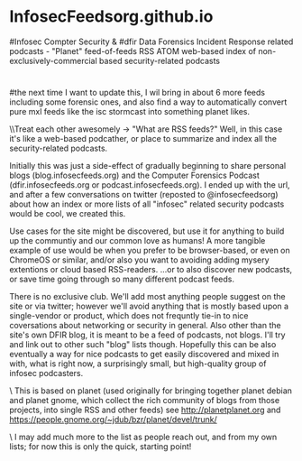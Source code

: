 # InfosecFeedsorg.github.io
#Infosec Compter Security & #dfir Data Forensics Incident Response related podcasts - "Planet" feed-of-feeds RSS ATOM web-based index of non-exclusively-commercial based security-related podcasts

#
#

#the next time I want to update this, I wil bring in about 6 more feeds including some forensic ones, and also find a way to automatically convert pure mxl feeds like the isc stormcast into something planet likes.

\\\Treat each other awesomely -> "What are RSS feeds?"  Well, in this case it's like a web-based podcather, or place to summarize and index all the security-related podcasts.  

Initially this was just a side-effect of gradually beginning to share personal blogs (blog.infosecfeeds.org) and the Computer Forensics Podcast (dfir.infosecfeeds.org or podcast.infosecfeeds.org).  I ended up with the url, and after a few conversations on twitter (reposted to  @infosecfeedsorg) about how an index or more lists of all "infosec" related security podcasts would be cool, we created this.

Use cases for the site might be discovered, but use it for anything to build up the communtiy and our common love as humans!  A more tangible example of use would be when you prefer to be browser-based, or even on ChromeOS or similar, and/or also you want to avoiding adding mysery extentions or cloud based RSS-readers. ...or to also discover new podcasts, or save time going through so many different podcast feeds. 

There is no exclusive club.  We'll add most anything people suggest on the site or via twitter; however we'll avoid anything that is mostly based upon a single-vendor or product, which does not frequntly tie-in to nice coversations about networking or security in general. Also other than the site's own DFIR blog, it is meant to be a feed of podcasts, not blogs.  I'll try and link out to other such "blog" lists though. Hopefully this can be also eventually a way for nice podcasts to get easily discovered and mixed in with, what is right now, a surprisingly small, but high-quality group of infosec podcasters.  

\\ This is based on planet (used originally for bringing together planet debian and planet gnome, which collect the rich community of blogs from those projects, into single RSS and other feeds)  see http://planetplanet.org and https://people.gnome.org/~jdub/bzr/planet/devel/trunk/

\ I may add much more to the list as people reach out, and from my own lists; for now this is only the quick, starting point!
